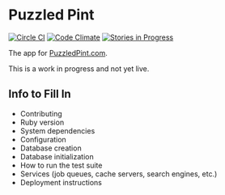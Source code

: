 Puzzled Pint
============

[![Circle CI](https://img.shields.io/circleci/project/PuzzledPint/puzzledpint.com.svg?style=plastic)](https://circleci.com/gh/PuzzledPint/puzzledpint.com)
[![Code Climate](https://codeclimate.com/github/PuzzledPint/puzzledpint.com/badges/gpa.svg)](https://codeclimate.com/github/PuzzledPint/puzzledpint.com)
[![Stories in Progress](https://badge.waffle.io/PuzzledPint/puzzledpint.com.svg?label=progress&title=in%20progress)](http://waffle.io/PuzzledPint/puzzledpint.com)

The app for [PuzzledPint.com](http://puzzledpint.com).

This is a work in progress and not yet live.

Info to Fill In
---------------

* Contributing
* Ruby version
* System dependencies
* Configuration
* Database creation
* Database initialization
* How to run the test suite
* Services (job queues, cache servers, search engines, etc.)
* Deployment instructions


